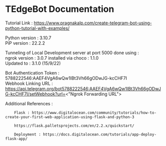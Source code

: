 # TEdgeBot Documentation

Tutorial Link : 
https://www.pragnakalp.com/create-telegram-bot-using-python-tutorial-with-examples/

Python version : 3.10.7  
PiP version : 22.2.2

Tunneling of Local Development server at port 5000 done using :  
ngrok version : 3.0.7 installed via choco : 1.1.0  
Updated to : 3.1.0 (15/9/22)
 
Bot Authentication Token : 5788222546:AAEF4VgA6wQw1IBt3Vh66gODwJG-kcCHF7I  
Webhook Linking URL : https://api.telegram.org/bot5788222546:AAEF4VgA6wQw1IBt3Vh66gODwJG-kcCHF7I/setWebhook?url=<"Ngrok Forwarding URL">

Additional References : 

        Flask : https://www.digitalocean.com/community/tutorials/how-to-create-your-first-web-application-using-flask-and-python-3

        https://flask.palletsprojects.com/en/2.2.x/quickstart/

        Deployment : https://docs.digitalocean.com/tutorials/app-deploy-flask-app/


